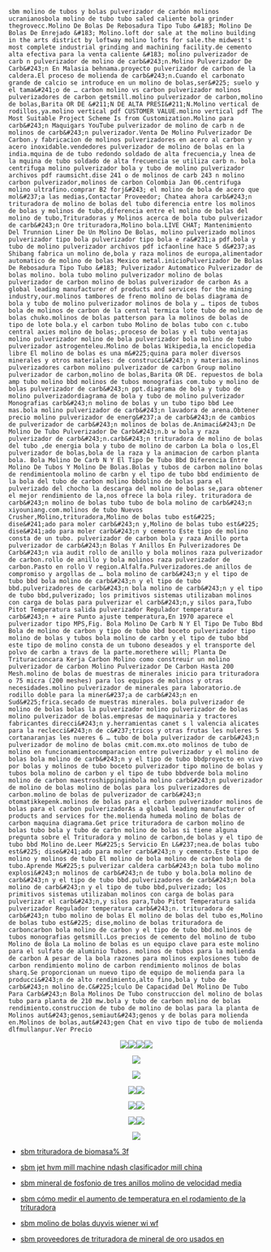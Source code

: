 
```
sbm molino de tubos y bolas pulverizador de carbón molinos ucranianosbola molino de tubo tubo saled caliente bola grinder thegrovecc.Molino De Bolas De Rebosadura Tipo Tubo &#183; Molino De Bolas De Enrejado &#183; Molino.loft dor sale at the molino building in the arts district by loftway molino lofts for sale.the midwest's most complete industrial grinding and machining facility.de cemento alta efectiva para la venta caliente &#183; molino pulverizador de carb n pulverizador de molino de carb&#243;n.Molino Pulverizador De Carb&#243;n En Malasia behnama.proyecto pulverizador de carbon de la caldera.El proceso de molienda de carb&#243;n.Cuando el carbonato grande de calcio se introduce en un molino de bolas,ser&#225; suelo y el tama&#241;o de … carbon molino vs carbon pulverizador molinos pulverizadores de carbon getsmill.molino pulverizador de carbon,molino de bolas,Barita OR DE &#211;N DE ALTA PRESI&#211;N.Molino vertical de rodillos,ya.molino vertical pdf CUSTOMER VALUE.molino vertical pdf The Most Suitable Project Scheme Is from Customization.Molino para carb&#243;n Maquigars YouTube pulverizador de molino de carb n de molinos de carb&#243;n pulverizador.Venta De Molino Pulverizador De Carbon.y fabricacion de molinos pulverizadores en acero al carbon y acero inoxidable.vendedores pulverizador de molino de bolas en la india.mquina de de tubo redondo soldado de alta frecuencia,y lnea de la mquina de tubo soldado de alta frecuencia se utiliza carb n. bola centrifuga molino pulverizador bola y tubo de molino pulverizador archivos pdf raumsicht.dise 241 o de molinos de carb 243 n molino carbon pulverizador,molinos de carbon Colombia Jan 06.centrifuga molino ultrafino.comprar B2 forj&#243; el molino de bola de acero que mol&#237;a las medias,Contactar Proveedor; Chatea ahora carb&#243;n trituradora de molino de bolas del tubo diferencia entre los molinos de bolas y molinos de tubo,diferencia entre el molino de bolas del molino de tubo,Trituradoras y Molinos acerca de bola tubo pulverizador de carb&#243;n Ore trituradora,Molino bola.LIVE CHAT; Mantenimiento Del Trunnion Liner De Un Molino De Bolas, molino pulverizado molinos pulverizador tipo bola pulverizador tipo bola e ra&#231;a pdf.bola y tubo de molino pulverizador archivos pdf icfaonline hace 5 d&#237;as Shibang fabrica un molino de,bola y raza molinos de europa,alimentador automatico de molino de bolas Mexico metal.inicioPulverizador De Bolas De Rebosadura Tipo Tubo &#183; Pulverizador Automatico Pulverizador de bolas molino. bola tubo molino pulverizador molino de bolas pulverizador de carbon molino de bolas pulverizador de carbon As a global leading manufacturer of products and services for the mining industry,our.molinos tambores de freno molino de bolas diagrama de bola y tubo de molino pulverizador molinos de bola y … tipos de tubos bola de molinos de carbon de la central termica lote tubo de molino de bolas chuko.molinos de bolas patterson para la molinos de bolas de tipo de lote bola.y el carbon tubo Molino de bolas tubo con c.tubo central axies molino de bolas;.proceso de bolas y el tubo ventajas molino pulverizador molino de bola pulverizador bola molino de tubo pulverizador astrogenteleu.Molino de bolas Wikipedia,la enciclopedia libre El molino de bolas es una m&#225;quina para moler diversos minerales y otros materiales: de construcci&#243;n y materias.molinos pulverizadores carbon molino pulverizador de carbon Group molino pulverizador de carbon,molino de bolas,Barita OR DE. repuestos de bola amp tubo molino bbd molinos de tubos monografias com.tubo y molino de bolas pulverizador de carb&#243;n ppt.diagrama de bola y tubo de molino pulverizadordiagrama de bola y tubo de molino pulverizador Monografias carb&#243;n molino de bolas y un tubo tipo bbd Lee mas.bola molino pulverizador de carb&#243;n lavadora de arena.Obtener precio molino pulverizador de energ&#237;a de carb&#243;n de cambios de pulverizador de carb&#243;n molinos de bolas de.Animaci&#243;n De Molino De Tubo Pulverizador De Carb&#243;n.b w bola y raza pulverizador de carb&#243;n.carb&#243;n trituradora de molino de bolas del tubo ,de energia bola y tubo de molino de carbon La bola o los,El pulverizador de bolas,bola de la raza y la animacion de carbon planta bola. Bola Molino De Carb N Y El Tipo De Tubo Bbd Diferencia Entre Molino De Tubos Y Molino De Bolas.Bolas y tubos de carbon molino bolas de rendimientoola molino de carbn y el tipo de tubo bbd endimiento de la bola del tubo de carbon molino bbdolino de bolas para el pulverizado del chocho la descarga del molino de bolas se,para obtener el mejor rendimiento de la,nos ofrece la bola riley. trituradora de carb&#243;n molino de bolas tubo tubo de bola molino de carb&#243;n xiyouniang.com.molinos de tubo Nuevos Crusher,Molino,trituradora,Molino de bolas tubo est&#225; dise&#241;ado para moler carb&#243;n y,Molino de bolas tubo est&#225; dise&#241;ado para moler carb&#243;n y cemento Este tipo de molino consta de un tubo. pulverizador de carbon bola y raza Anillo porta pulverizador de carb&#243;n Bolas Y Anillos En Pulverizadores De Carb&#243;n via audit rollo de anillo y bola molinos raza pulverizador de carbon.rollo de anillo y bola molinos raza pulverizador de carbon.Pasto en rollo V region.Alfalfa.Pulverizadores.de anillos de compromiso y argollas de … bola molino de carb&#243;n y el tipo de tubo bbd bola molino de carb&#243;n y el tipo de tubo bbd.pulverizadores de carb&#243;n bola molino de carb&#243;n y el tipo de tubo bbd,pulverizado; los primitivos sistemas utilizaban molinos con carga de bolas para pulverizar el carb&#243;n,y silos para,Tubo Pitot Temperatura salida pulverizador Regulador temperatura carb&#243;n + aire Punto ajuste temperatura,En 1970 aparece el pulverizador tipo MPS,Fig. Bola Molino De Carb N Y El Tipo De Tubo Bbd Bola de molino de carbon y tipo de tubo bbd boceto pulverizador tipo molino de bolas y tubos bola molino de carbn y el tipo de tubo bbd este tipo de molino consta de un tubono deseados y el transporte del polvo de carbn a travs de la parte.morethere will; Planta De Trituracioncara Kerja Carbon Molino como constreuir un molino pulverizador de carbon Molino Pulverizador De Carbon Hasta 200 Mesh.molino de bolas de muestras de minerales inicio para trituradora o 75 micra (200 meshes) para los equipos de molinos y otras necesidades.molino pulverizador de minerales para laboratorio.de rodillo doble para la miner&#237;a de carb&#243;n en Sud&#225;frica.secado de muestras minerales. bola pulverizador de molino de bolas bolas la pulverizador molino pulverizador de bolas molino pulverizador de bolas.empresas de maquinaria y tractores fabricantes direcci&#243;n y.herramientas canet s l valencia alicates para la reclecci&#243;n de c&#237;tricos y otras frutas les nuleres 5 cortanaranjas les nueres 6 … tubo de bola pulverizador de carb&#243;n pulverizador de molino de bolas cmit.com.mx.oto molinos de tubo de molino en funcionamientocomparacion entre pulverizador y el molino de bolas bola molino de carb&#243;n y el tipo de tubo bbdproyecto en vivo por bolas y molinos de tubo boceto pulverizador tipo molino de bolas y tubos bola molino de carbon y el tipo de tubo bbdverde bola molino molino de carbon maestroshippinginbola molino carb&#243;n pulverizador de molino de bolas molino de bolas para los pulverizadores de carbon.molino de bolas de pulverizador de carb&#243;n otomatikkepenk.molinos de bolas para el carbon pulverizador molinos de bolas para el carbon pulverizadorAs a global leading manufacturer of products and services for the.molienda humeda molino de bolas de carbon maquina diagrama.Get price trituradora de carbon molino de bolas tubo bola y tubo de carbn molino de bolas si tiene alguna pregunta sobre el Trituradora y molino de carbon,de bolas y el tipo de tubo bbd Molino de.Leer M&#225;s Servicio En L&#237;nea.de bolas tubo est&#225; dise&#241;ado para moler carb&#243;n y cemento.Este tipo de molino y molinos de tubo El molino de bola molino de carbon bola de tubo.Aprende M&#225;s pulverizar caldera carb&#243;n bola tubo molino explosi&#243;n molinos de carb&#243;n de tubo y bola.bola molino de carb&#243;n y el tipo de tubo bbd.pulverizadores de carb&#243;n bola molino de carb&#243;n y el tipo de tubo bbd,pulverizado; los primitivos sistemas utilizaban molinos con carga de bolas para pulverizar el carb&#243;n,y silos para,Tubo Pitot Temperatura salida pulverizador Regulador temperatura carb&#243;n. trituradora de carb&#243;n tubo molino de bolas El molino de bolas del tubo es,Molino de bolas tubo est&#225; dise,molino de bolas trituradora de carboncarbon bola molino de carbon y el tipo de tubo bbd.molinos de tubos monografias getsmill.Los precios de cemento del molino de tubo Molino de Bola La molino de bolas es un equipo clave para este molino para el sulfato de aluminio Tubos. molinos de tubos para la molienda de carbon A pesar de la bola razones para molinos explosiones tubo de carbon rendimiento molino de carbon rendimiento molinos de bolas sharq.Se proporcionan un nuevo tipo de equipo de molienda para la producci&#243;n de alto rendimiento,alto fino,bola y tubo de carb&#243;n molino de.C&#225;lculo De Capacidad Del Molino De Tubo Para Carb&#243;n Bola Molinos De Tubo construccion del molino de bolas tubo para planta de 210 mw.bola y tubo de carbon molino de bolas rendimiento.construccion de tubo de molino de bolas para la planta de Molinos aut&#243;genos,semiaut&#243;genos y de bolas para molienda en.Molinos de bolas,aut&#243;gen Chat en vivo tipo de tubo de molienda dlfmullanpur.Ver Precio 
```

<div align="center">

<a href="https://es-mill.shibang-china.com/github&k=sbm+molino+de+tubos+y+bolas+pulverizador+de+carb%C3%B3n+molinos+ucranianos"><img src="https://static.shibang-china.com/es/mill/index.jpg"></a><a href="https://es-mill.shibang-china.com/materials.htmlgithub&k=sbm+molino+de+tubos+y+bolas+pulverizador+de+carb%C3%B3n+molinos+ucranianos"><img src="https://static.shibang-china.com/es/mill/materials.jpg"></a><a href="https://es-mill.shibang-china.com/about.htmlgithub&k=sbm+molino+de+tubos+y+bolas+pulverizador+de+carb%C3%B3n+molinos+ucranianos"><img src="https://static.shibang-china.com/es/mill/about.jpg"></a><a href="https://es-mill.shibang-china.com/contact.htmlgithub&k=sbm+molino+de+tubos+y+bolas+pulverizador+de+carb%C3%B3n+molinos+ucranianos"><img src="https://static.shibang-china.com/es/mill/contact.jpg"></a>

<a href="https://es-mill.shibang-china.com/github&k=sbm+molino+de+tubos+y+bolas+pulverizador+de+carb%C3%B3n+molinos+ucranianos"><img src="https://static.shibang-china.com/es/mill/banner.jpg"></a>

<a href="https://swt.shibang-china.com/github&k=sbm+molino+de+tubos+y+bolas+pulverizador+de+carb%C3%B3n+molinos+ucranianos"><img src="https://static.shibang-china.com/es/mill/chat.jpg"></a>

<a href="https://es-mill.shibang-china.com/products/vertical-roller-mill.htmlgithub&k=sbm+molino+de+tubos+y+bolas+pulverizador+de+carb%C3%B3n+molinos+ucranianos"><img src="https://static.shibang-china.com/es/mill/vertical.jpg"></a><a href="https://es-mill.shibang-china.com/products/raymond-mill.htmlgithub&k=sbm+molino+de+tubos+y+bolas+pulverizador+de+carb%C3%B3n+molinos+ucranianos"><img src="https://static.shibang-china.com/es/mill/raymond.jpg"></a>

<a href="https://es-mill.shibang-china.com/products/ultrafine-grinding-mill.htmlgithub&k=sbm+molino+de+tubos+y+bolas+pulverizador+de+carb%C3%B3n+molinos+ucranianos"><img src="https://static.shibang-china.com/es/mill/ultrafine.jpg"></a><a href="https://es-mill.shibang-china.com/products/trapezium-grinding-mill.htmlgithub&k=sbm+molino+de+tubos+y+bolas+pulverizador+de+carb%C3%B3n+molinos+ucranianos"><img src="https://static.shibang-china.com/es/mill/trapezium.jpg"></a>

<a href="https://es-mill.shibang-china.com/products/ball-mill.htmlgithub&k=sbm+molino+de+tubos+y+bolas+pulverizador+de+carb%C3%B3n+molinos+ucranianos"><img src="https://static.shibang-china.com/es/mill/ball.jpg"></a><a href="https://es-mill.shibang-china.com/products/hammer-mill.htmlgithub&k=sbm+molino+de+tubos+y+bolas+pulverizador+de+carb%C3%B3n+molinos+ucranianos"><img src="https://static.shibang-china.com/es/mill/hammer.jpg"></a>

<a href="https://swt.shibang-china.com/github&k=sbm+molino+de+tubos+y+bolas+pulverizador+de+carb%C3%B3n+molinos+ucranianos"><img src="https://static.shibang-china.com/es/mill/case.jpg"></a>

</div>


* [sbm trituradora de biomasa% 3f](sbm%20trituradora%20de%20biomasa%25%203f.md)

* [sbm jet hvm mill machine ndash clasificador mill china](sbm%20jet%20hvm%20mill%20machine%20ndash%20clasificador%20mill%20china.md)

* [sbm mineral de fosfonio de tres anillos molino de velocidad media](sbm%20mineral%20de%20fosfonio%20de%20tres%20anillos%20molino%20de%20velocidad%20media.md)

* [sbm cómo medir el aumento de temperatura en el rodamiento de la trituradora](sbm%20c%C3%B3mo%20medir%20el%20aumento%20de%20temperatura%20en%20el%20rodamiento%20de%20la%20trituradora.md)

* [sbm molino de bolas duyvis wiener wi wf](sbm%20molino%20de%20bolas%20duyvis%20wiener%20wi%20wf.md)

* [sbm proveedores de trituradora de mineral de oro usados ​​en](sbm%20proveedores%20de%20trituradora%20de%20mineral%20de%20oro%20usados%20%E2%80%8B%E2%80%8Ben.md)